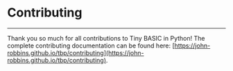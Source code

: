 # Contributing

---

Thank you so much for all contributions to Tiny BASIC in Python! The complete contributing documentation can be found here: [https://john-robbins.github.io/tbp/contributing](https://john-robbins.github.io/tbp/contributing).
